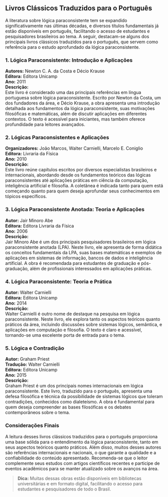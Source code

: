 
## Livros Clássicos Traduzidos para o Português

A literatura sobre lógica paraconsistente tem se expandido significativamente nas últimas décadas, e diversos títulos fundamentais já estão disponíveis em português, facilitando o acesso de estudantes e pesquisadores brasileiros ao tema. A seguir, destacam-se alguns dos principais livros clássicos traduzidos para o português, que servem como referência para o estudo aprofundado da lógica paraconsistente.

### 1. **Lógica Paraconsistente: Introdução e Aplicações**  
**Autores:** Newton C. A. da Costa e Décio Krause  
**Editora:** Editora Unicamp  
**Ano:** 2011  
**Descrição:**  
Este livro é considerado uma das principais referências em língua portuguesa sobre lógica paraconsistente. Escrito por Newton da Costa, um dos fundadores da área, e Décio Krause, a obra apresenta uma introdução detalhada aos fundamentos da lógica paraconsistente, suas motivações filosóficas e matemáticas, além de discutir aplicações em diferentes contextos. O texto é acessível para iniciantes, mas também oferece profundidade para leitores avançados.

### 2. **Lógicas Paraconsistentes e Aplicações**  
**Organizadores:** João Marcos, Walter Carnielli, Marcelo E. Coniglio  
**Editora:** Livraria da Física  
**Ano:** 2010  
**Descrição:**  
Este livro reúne capítulos escritos por diversos especialistas brasileiros e internacionais, abordando desde os fundamentos teóricos das lógicas paraconsistentes até aplicações práticas em ciência da computação, inteligência artificial e filosofia. A coletânea é indicada tanto para quem está começando quanto para quem deseja aprofundar seus conhecimentos em tópicos específicos.

### 3. **Lógica Paraconsistente Anotada: Teoria e Aplicações**  
**Autor:** Jair Minoro Abe  
**Editora:** Editora Livraria da Física  
**Ano:** 2006  
**Descrição:**  
Jair Minoro Abe é um dos principais pesquisadores brasileiros em lógica paraconsistente anotada (LPA). Neste livro, ele apresenta de forma didática os conceitos fundamentais da LPA, suas bases matemáticas e exemplos de aplicações em sistemas de informação, bancos de dados e inteligência artificial. A obra é recomendada para estudantes de graduação e pós-graduação, além de profissionais interessados em aplicações práticas.

### 4. **Lógica Paraconsistente: Teoria e Prática**  
**Autor:** Walter Carnielli  
**Editora:** Editora Unicamp  
**Ano:** 2014  
**Descrição:**  
Walter Carnielli é outro nome de destaque na pesquisa em lógica paraconsistente. Neste livro, ele explora tanto os aspectos teóricos quanto práticos da área, incluindo discussões sobre sistemas lógicos, semântica, e aplicações em computação e filosofia. O texto é claro e acessível, tornando-se uma excelente porta de entrada para o tema.

### 5. **Lógica e Contradição**  
**Autor:** Graham Priest  
**Tradução:** Walter Carnielli  
**Editora:** Editora Unicamp  
**Ano:** 2015  
**Descrição:**  
Graham Priest é um dos principais nomes internacionais em lógica paraconsistente. Este livro, traduzido para o português, apresenta uma defesa filosófica e técnica da possibilidade de sistemas lógicos que toleram contradições, conhecidos como dialeteísmo. A obra é fundamental para quem deseja compreender as bases filosóficas e os debates contemporâneos sobre o tema.



### **Considerações Finais**

A leitura desses livros clássicos traduzidos para o português proporciona uma base sólida para o entendimento da lógica paraconsistente, tanto em seus aspectos teóricos quanto práticos. Além disso, muitos desses autores são referências internacionais e nacionais, o que garante a qualidade e a confiabilidade do conteúdo apresentado. Recomenda-se que o leitor complemente seus estudos com artigos científicos recentes e participe de eventos acadêmicos para se manter atualizado sobre os avanços na área.

> **Dica:** Muitas dessas obras estão disponíveis em bibliotecas universitárias e em formato digital, facilitando o acesso para estudantes e pesquisadores de todo o Brasil.

